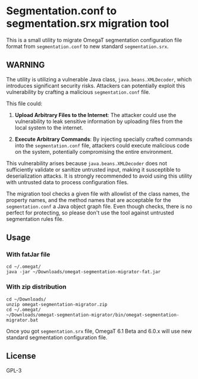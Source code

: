 # Segmentation.conf to segmentation.srx migration tool

This is a small utility to migrate OmegaT segmentation configuration file format from `segmentation.conf` to new standard `segmentation.srx`.

## WARNING

The utility is utilizing a vulnerable Java class, `java.beans.XMLDecoder`, which introduces significant security risks.
Attackers can potentially exploit this vulnerability by crafting a malicious `segmentation.conf` file.

This file could:

1. **Upload Arbitrary Files to the Internet**: The attacker could use the vulnerability to leak sensitive information by uploading files from the local system to the internet.

2. **Execute Arbitrary Commands**: By injecting specially crafted commands into the `segmentation.conf` file, attackers could execute malicious code on the system, potentially compromising the entire environment.

This vulnerability arises because `java.beans.XMLDecoder` does not sufficiently validate or sanitize untrusted input, making it susceptible to deserialization attacks.
It is strongly recommended to avoid using this utility with untrusted data to process configuration files.

The migration tool checks a given file with allowlist of the class names, the property names, and the method names that are acceptable for the `segmentation.conf` a Java object graph file.
Even though checks, there is no perfect for protecting, so please don't use the tool against untrusted segmentation rules file.

## Usage

### With fatJar file

```generic
cd ~/.omegat/
java -jar ~/Downloads/omegat-segmentation-migrator-fat.jar
```

### With zip distribution

```Generic
cd ~/Downloads/
unzip omegat-segmentation-migrator.zip 
cd ~/.omegat/
~/Downloads/omegat-segmentation-migrator/bin/omegat-segmentation-migrator.bat
```

Once you got `segmentation.srx` file, OmegaT 6.1 Beta and 6.0.x will use new standard segmentation configuration file.

## License

GPL-3

